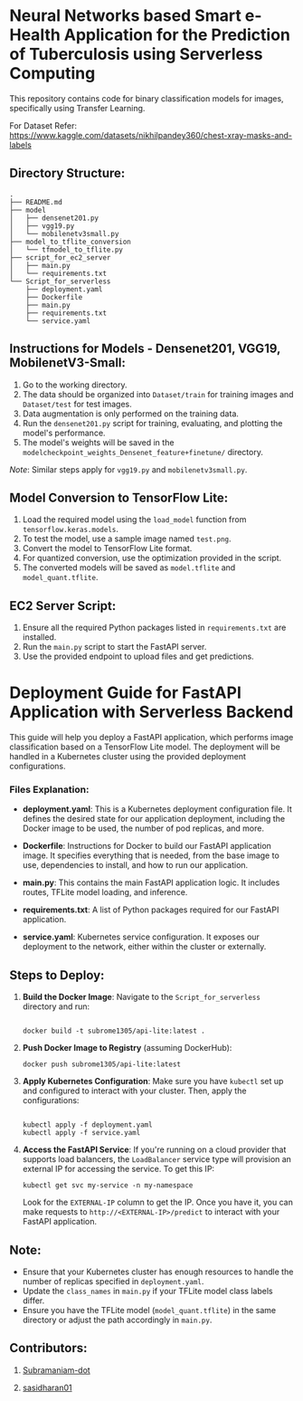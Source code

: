 # Neural Networks based Smart e-Health Application for the Prediction of Tuberculosis using Serverless Computing
This repository contains code for binary classification models for images, specifically using Transfer Learning.

For Dataset Refer: https://www.kaggle.com/datasets/nikhilpandey360/chest-xray-masks-and-labels

## Directory Structure:

```
.
├── README.md
├── model
│   ├── densenet201.py
│   ├── vgg19.py
│   └── mobilenetv3small.py
├── model_to_tflite_conversion
│   └── tfmodel_to_tflite.py
├── script_for_ec2_server
│   ├── main.py
│   └── requirements.txt
└── Script_for_serverless
    ├── deployment.yaml
    ├── Dockerfile
    ├── main.py
    ├── requirements.txt
    └── service.yaml
```

## Instructions for Models - Densenet201, VGG19, MobilenetV3-Small:

1. Go to the working directory.
2. The data should be organized into `Dataset/train` for training images and `Dataset/test` for test images.
3. Data augmentation is only performed on the training data.
4. Run the `densenet201.py` script for training, evaluating, and plotting the model's performance.
5. The model's weights will be saved in the `modelcheckpoint_weights_Densenet_feature+finetune/` directory.

_Note_: Similar steps apply for `vgg19.py` and `mobilenetv3small.py`.

## Model Conversion to TensorFlow Lite:

1. Load the required model using the `load_model` function from `tensorflow.keras.models`.
2. To test the model, use a sample image named `test.png`.
3. Convert the model to TensorFlow Lite format.
4. For quantized conversion, use the optimization provided in the script.
5. The converted models will be saved as `model.tflite` and `model_quant.tflite`.

## EC2 Server Script:

1. Ensure all the required Python packages listed in `requirements.txt` are installed.
2. Run the `main.py` script to start the FastAPI server.
3. Use the provided endpoint to upload files and get predictions.

# Deployment Guide for FastAPI Application with Serverless Backend

This guide will help you deploy a FastAPI application, which performs image classification based on a TensorFlow Lite model. The deployment will be handled in a Kubernetes cluster using the provided deployment configurations.

### Files Explanation:

- **deployment.yaml**: This is a Kubernetes deployment configuration file. It defines the desired state for our application deployment, including the Docker image to be used, the number of pod replicas, and more.

- **Dockerfile**: Instructions for Docker to build our FastAPI application image. It specifies everything that is needed, from the base image to use, dependencies to install, and how to run our application.

- **main.py**: This contains the main FastAPI application logic. It includes routes, TFLite model loading, and inference.

- **requirements.txt**: A list of Python packages required for our FastAPI application.

- **service.yaml**: Kubernetes service configuration. It exposes our deployment to the network, either within the cluster or externally.

## Steps to Deploy:

1. **Build the Docker Image**:
   Navigate to the `Script_for_serverless` directory and run:

   ```

   docker build -t subrome1305/api-lite:latest .

   ```

2. **Push Docker Image to Registry** (assuming DockerHub):

   ```
   docker push subrome1305/api-lite:latest
   ```

3. **Apply Kubernetes Configuration**:
   Make sure you have `kubectl` set up and configured to interact with your cluster. Then, apply the configurations:

   ```

   kubectl apply -f deployment.yaml
   kubectl apply -f service.yaml
   ```

4. **Access the FastAPI Service**:
   If you're running on a cloud provider that supports load balancers, the `LoadBalancer` service type will provision an external IP for accessing the service. To get this IP:

   ```
   kubectl get svc my-service -n my-namespace
   ```

   Look for the `EXTERNAL-IP` column to get the IP. Once you have it, you can make requests to `http://<EXTERNAL-IP>/predict` to interact with your FastAPI application.

## Note:

- Ensure that your Kubernetes cluster has enough resources to handle the number of replicas specified in `deployment.yaml`.
- Update the `class_names` in `main.py` if your TFLite model class labels differ.
- Ensure you have the TFLite model (`model_quant.tflite`) in the same directory or adjust the path accordingly in `main.py`.

## Contributors:

1. [Subramaniam-dot](https://github.com/Subramaniam-dot)

2. [sasidharan01](https://github.com/thesouldev)
